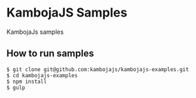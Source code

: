 # KambojaJS Samples
KambojaJs samples

## How to run samples

```
$ git clone git@github.com:kambojajs/kambojajs-examples.git
$ cd kambojajs-examples
$ npm install
$ gulp
```
